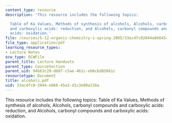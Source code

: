 ```yaml
---
content_type: resource
description: 'This resource includes the following topics:

  Table of Ka Values, Methods of synthesis of alcohols, Alcohols, carbonyl compounds
  and carboxylic acids: reduction, and Alcohols, carbonyl compounds and carboxylic
  acids: oxidation.'
file: /courses/5-12-organic-chemistry-i-spring-2005/33ac4fc02044e86645a3d1c3e08a216a_alcohols.pdf
file_type: application/pdf
learning_resource_types:
- Lecture Notes
ocw_type: OCWFile
parent_title: Lecture Handouts
parent_type: CourseSection
parent_uid: 94b63c29-d687-c5ae-461c-eb0cbd05661c
resourcetype: Document
title: alcohols.pdf
uid: 33ac4fc0-2044-e866-45a3-d1c3e08a216a
---
```

This resource includes the following topics:
Table of Ka Values, Methods of synthesis of alcohols, Alcohols, carbonyl compounds and carboxylic acids: reduction, and Alcohols, carbonyl compounds and carboxylic acids: oxidation.

